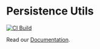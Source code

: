 # Persistence Utils

[![CI Build](https://github.com/axonivy-market/persistence-utils/actions/workflows/ci.yml/badge.svg)](https://github.com/axonivy-market/persistence-utils/actions/workflows/ci.yml)

Read our [Documentation](persistence-utils-product/README.md).
